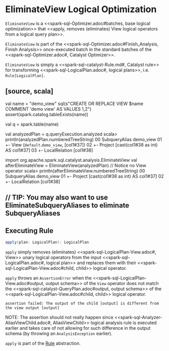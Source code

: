 # EliminateView Logical Optimization

`EliminateView` is a <<spark-sql-Optimizer.adoc#batches, base logical optimization>> that <<apply, removes (eliminates) View logical operators from a logical query plan>>.

`EliminateView` is part of the <<spark-sql-Optimizer.adoc#Finish_Analysis, Finish Analysis>> once-executed batch in the standard batches of the <<spark-sql-Optimizer.adoc#, Catalyst Optimizer>>.

`EliminateView` is simply a <<spark-sql-catalyst-Rule.md#, Catalyst rule>> for transforming <<spark-sql-LogicalPlan.adoc#, logical plans>>, i.e. `Rule[LogicalPlan]`.

[source, scala]
----
val name = "demo_view"
sql(s"CREATE OR REPLACE VIEW $name COMMENT 'demo view' AS VALUES 1,2")
assert(spark.catalog.tableExists(name))

val q = spark.table(name)

val analyzedPlan = q.queryExecution.analyzed
scala> println(analyzedPlan.numberedTreeString)
00 SubqueryAlias demo_view
01 +- View (`default`.`demo_view`, [col1#37])
02    +- Project [cast(col1#38 as int) AS col1#37]
03       +- LocalRelation [col1#38]

import org.apache.spark.sql.catalyst.analysis.EliminateView
val afterEliminateView = EliminateView(analyzedPlan)
// Notice no View operator
scala> println(afterEliminateView.numberedTreeString)
00 SubqueryAlias demo_view
01 +- Project [cast(col1#38 as int) AS col1#37]
02    +- LocalRelation [col1#38]

// TIP: You may also want to use EliminateSubqueryAliases to eliminate SubqueryAliases
----

## <span id="apply"> Executing Rule

```scala
apply(plan: LogicalPlan): LogicalPlan
```

`apply` simply removes (eliminates) <<spark-sql-LogicalPlan-View.adoc#, View>> unary logical operators from the input <<spark-sql-LogicalPlan.adoc#, logical plan>> and replaces them with their <<spark-sql-LogicalPlan-View.adoc#child, child>> logical operator.

`apply` throws an `AssertionError` when the <<spark-sql-LogicalPlan-View.adoc#output, output schema>> of the `View` operator does not match the <<spark-sql-catalyst-QueryPlan.adoc#output, output schema>> of the <<spark-sql-LogicalPlan-View.adoc#child, child>> logical operator.

```text
assertion failed: The output of the child [output] is different from the view output [output]
```

NOTE: The assertion should not really happen since <<spark-sql-Analyzer-AliasViewChild.adoc#, AliasViewChild>> logical analysis rule is executed earlier and takes care of not allowing for such difference in the output schema (by throwing an `AnalysisException` earlier).

`apply` is part of the [Rule](../spark-sql-catalyst-Rule.md#apply) abstraction.
